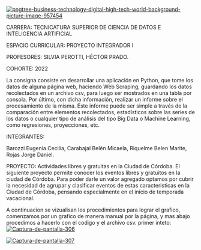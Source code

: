 <a href='https://postimages.org/' target='_blank'><img src='https://i.postimg.cc/L5VVxXrN/pngtree-business-technology-digital-high-tech-world-background-picture-image-957454.png' border='0' alt='pngtree-business-technology-digital-high-tech-world-background-picture-image-957454'/></a>

CARRERA: TECNICATURA SUPERIOR DE CIENCIA DE DATOS E INTELIGENCIA
ARTIFICIAL

ESPACIO CURRICULAR: PROYECTO INTEGRADOR I

PROFESORES: SILVIA PEROTTI, HÉCTOR PRADO.

COHORTE: 2022
 

La consigna consiste en desarrollar una aplicación en Python, que tome los datos de
alguna página web, haciendo Web Scraping, guardando los datos recolectados en un
archivo csv, para luego ser mostrados en una tabla por consola.
Por último, con dicha información, realizar un informe sobre el procesamiento de la
misma. Este informe puede ser simple a través de la comparación entre elementos
recolectados, estadísticos sobre las series de los datos o cualquier tipo de análisis del
tipo Big Data o Machine Learning, como regresiones, proyecciones, etc.

INTEGRANTES:

Barozzi	Eugenia Cecilia,
Carabajal Belén Micaela, 
Riquelme Belen Marite,
Rojas	Jorge Daniel.



PROYECTO: Actividades libres y gratuitas en la Ciudad de Córdoba. 
El siguiente proyecto permite conocer los eventos libres y gratuitos en la ciudad de Córdoba. Para poder darle un valor agregado optamos por cubrir la necesidad de agrupar y clasificar eventos de estas caracteristicas en la Ciudad de Córdoba, pensando especialmente en el inicio de temporada vacacional.

 
A continuacion se vizualisan los procedimientos para lograr el grafico, comenzamos por un grafico de manera manual por la página, y mas abajo procedimos a hacerlo con el codigo y el archivo csv.
primer inteto:
<a href='https://postimg.cc/gxHN4m23' target='_blank'><img src='https://i.postimg.cc/y8wt1Nqp/Captura-de-pantalla-306.png' border='0' alt='Captura-de-pantalla-306'/></a>

<a href='https://postimg.cc/XXNxLpZL' target='_blank'><img src='https://i.postimg.cc/XXNxLpZL/Captura-de-pantalla-307.png' border='0' alt='Captura-de-pantalla-307'/></a>
